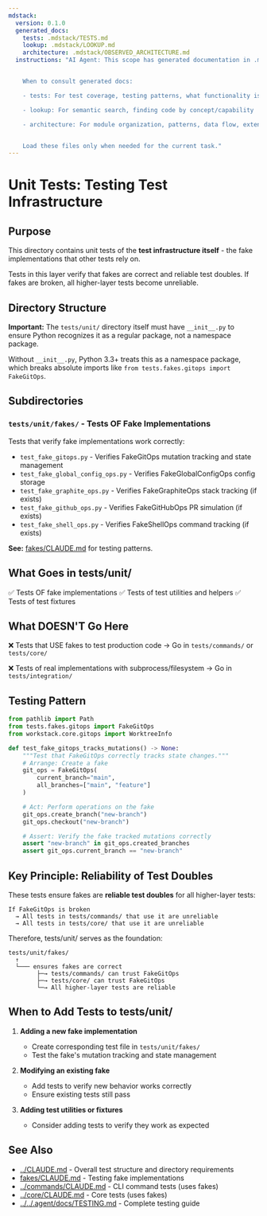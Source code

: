 ```yaml
---
mdstack:
  version: 0.1.0
  generated_docs:
    tests: .mdstack/TESTS.md
    lookup: .mdstack/LOOKUP.md
    architecture: .mdstack/OBSERVED_ARCHITECTURE.md
  instructions: "AI Agent: This scope has generated documentation in .mdstack/


    When to consult generated docs:

    - tests: For test coverage, testing patterns, what functionality is validated

    - lookup: For semantic search, finding code by concept/capability

    - architecture: For module organization, patterns, data flow, extension points


    Load these files only when needed for the current task."
---
```


# Unit Tests: Testing Test Infrastructure

## Purpose

This directory contains unit tests of the **test infrastructure itself** - the fake implementations that other tests rely on.

Tests in this layer verify that fakes are correct and reliable test doubles. If fakes are broken, all higher-layer tests become unreliable.

## Directory Structure

**Important:** The `tests/unit/` directory itself must have `__init__.py` to ensure Python recognizes it as a regular package, not a namespace package.

Without `__init__.py`, Python 3.3+ treats this as a namespace package, which breaks absolute imports like `from tests.fakes.gitops import FakeGitOps`.

## Subdirectories

### `tests/unit/fakes/` - Tests OF Fake Implementations

Tests that verify fake implementations work correctly:

- `test_fake_gitops.py` - Verifies FakeGitOps mutation tracking and state management
- `test_fake_global_config_ops.py` - Verifies FakeGlobalConfigOps config storage
- `test_fake_graphite_ops.py` - Verifies FakeGraphiteOps stack tracking (if exists)
- `test_fake_github_ops.py` - Verifies FakeGitHubOps PR simulation (if exists)
- `test_fake_shell_ops.py` - Verifies FakeShellOps command tracking (if exists)

**See:** [fakes/CLAUDE.md](fakes/CLAUDE.md) for testing patterns.

## What Goes in tests/unit/

✅ Tests OF fake implementations
✅ Tests of test utilities and helpers
✅ Tests of test fixtures

## What DOESN'T Go Here

❌ Tests that USE fakes to test production code
→ Go in `tests/commands/` or `tests/core/`

❌ Tests of real implementations with subprocess/filesystem
→ Go in `tests/integration/`

## Testing Pattern

```python
from pathlib import Path
from tests.fakes.gitops import FakeGitOps
from workstack.core.gitops import WorktreeInfo

def test_fake_gitops_tracks_mutations() -> None:
    """Test that FakeGitOps correctly tracks state changes."""
    # Arrange: Create a fake
    git_ops = FakeGitOps(
        current_branch="main",
        all_branches=["main", "feature"]
    )

    # Act: Perform operations on the fake
    git_ops.create_branch("new-branch")
    git_ops.checkout("new-branch")

    # Assert: Verify the fake tracked mutations correctly
    assert "new-branch" in git_ops.created_branches
    assert git_ops.current_branch == "new-branch"
```

## Key Principle: Reliability of Test Doubles

These tests ensure fakes are **reliable test doubles** for all higher-layer tests:

```
If FakeGitOps is broken
  → All tests in tests/commands/ that use it are unreliable
  → All tests in tests/core/ that use it are unreliable
```

Therefore, tests/unit/ serves as the foundation:

```
tests/unit/fakes/
  ↑
  └─── ensures fakes are correct
        ├─→ tests/commands/ can trust FakeGitOps
        ├─→ tests/core/ can trust FakeGitOps
        └─→ All higher-layer tests are reliable
```

## When to Add Tests to tests/unit/

1. **Adding a new fake implementation**
   - Create corresponding test file in `tests/unit/fakes/`
   - Test the fake's mutation tracking and state management

2. **Modifying an existing fake**
   - Add tests to verify new behavior works correctly
   - Ensure existing tests still pass

3. **Adding test utilities or fixtures**
   - Consider adding tests to verify they work as expected

## See Also

- [../CLAUDE.md](../CLAUDE.md) - Overall test structure and directory requirements
- [fakes/CLAUDE.md](fakes/CLAUDE.md) - Testing fake implementations
- [../commands/CLAUDE.md](../commands/CLAUDE.md) - CLI command tests (uses fakes)
- [../core/CLAUDE.md](../core/CLAUDE.md) - Core tests (uses fakes)
- [../../.agent/docs/TESTING.md](../../.agent/docs/TESTING.md) - Complete testing guide
